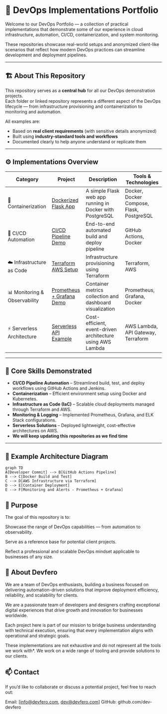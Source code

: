 # 🧭 DevOps Implementations Portfolio

Welcome to our DevOps Portfolio — a collection of practical implementations that demonstrate some of our experience in cloud infrastructure, automation, CI/CD, containerization, and system monitoring.

These repositories showcase real-world setups and anonymized client-like scenarios that reflect how modern DevOps practices can streamline development and deployment pipelines.

---

## 🏗️ About This Repository

This repository serves as a **central hub** for all our DevOps demonstration projects.  
Each folder or linked repository represents a different aspect of the DevOps lifecycle — from infrastructure provisioning and containerization to monitoring and automation.

All examples are:
- Based on **real client requirements** (with sensitive details anonymized)
- Built using **industry-standard tools and workflows**
- Documented clearly to help anyone understand or replicate them

---

## ⚙️ Implementations Overview

| Category | Project | Description | Tools & Technologies |
|-----------|----------|--------------|----------------------|
| 🐳 Containerization | [Dockerized Flask App](./dockerized-flask-app) | A simple Flask web app running in Docker with PostgreSQL | Docker, Docker Compose, Flask, PostgreSQL |
| 🔄 CI/CD Automation | [CI/CD Pipeline Demo](./ci-cd-demo-github-actions) | End-to-end automated build and deploy pipeline | GitHub Actions, Docker |
| ☁️ Infrastructure as Code | [Terraform AWS Setup](./terraform-aws-setup) | Infrastructure provisioning using Terraform | Terraform, AWS |
| 📊 Monitoring & Observability | [Prometheus + Grafana Demo](./prometheus-grafana-monitoring-demo) | Container metrics collection and dashboard visualization | Prometheus, Grafana, Docker |
| ⚡ Serverless Architecture | [Serverless API Example](./serverless-api-demo) | Cost-efficient, event-driven architecture using AWS Lambda | AWS Lambda, API Gateway, Terraform |

---

## 🧰 Core Skills Demonstrated

- **CI/CD Pipeline Automation** – Streamlined build, test, and deploy workflows using GitHub Actions and Jenkins.  
- **Containerization** – Efficient environment setup using Docker and Kubernetes.  
- **Infrastructure as Code (IaC)** – Scalable cloud deployments managed through Terraform and AWS.  
- **Monitoring & Logging** – Implemented Prometheus, Grafana, and ELK Stack configurations.  
- **Serverless Solutions** – Deployed lightweight, cost-effective architectures on AWS.  
- **We will keep updating this repositories as we find time**

---

## 🧩 Example Architecture Diagram

```mermaid
graph TD
A[Developer Commit] --> B[GitHub Actions Pipeline]
B --> C[Docker Build and Test]
C --> D[AWS Infrastructure via Terraform]
D --> E[Container Deployment]
E --> F[Monitoring and Alerts - Prometheus + Grafana]
```

## 🚀 Purpose

The goal of this repository is to:

Showcase the range of DevOps capabilities — from automation to observability.

Serve as a reference base for potential client projects.

Reflect a professional and scalable DevOps mindset applicable to businesses of any size.


## 💼 About Devfero

We are a team of DevOps enthusiasts, building a business focused on delivering automation-driven solutions that improve deployment efficiency, reliability, and scalability for clients.

We are a passionate team of developers and designers crafting exceptional digital experiences that drive growth and innovation for businesses worldwide.

Each project here is part of our mission to bridge business understanding with technical execution, ensuring that every implementation aligns with operational and strategic goals.

These implementations are not exhaustive and do not represent all the tools we work with*. We work on a wide range of tooling and provide solutions to our clients. 


## 📫 Contact

If you’d like to collaborate or discuss a potential project, feel free to reach out:

Email: [info@devfero.com, dev@devfero.com]
GitHub: github.com/dev-devfero